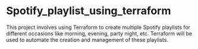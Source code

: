 # Spotify_playlist_using_terraform
This project involves using Terraform to create multiple Spotify playlists for different occasions like morning, evening, party night, etc. Terraform will be used to automate the creation and management of these playlists.
